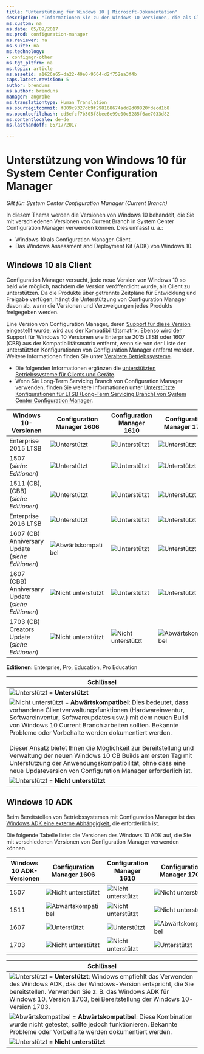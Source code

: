 ```yaml
---
title: "Unterstützung für Windows 10 | Microsoft-Dokumentation"
description: "Informationen Sie zu den Windows-10-Versionen, die als Clients oder für OSD mit System Center Configuration Manager unterstützt werden."
ms.custom: na
ms.date: 05/09/2017
ms.prod: configuration-manager
ms.reviewer: na
ms.suite: na
ms.technology:
- configmgr-other
ms.tgt_pltfrm: na
ms.topic: article
ms.assetid: a1626a65-da22-49e0-9564-d2f752ea3f4b
caps.latest.revision: 5
author: brenduns
ms.author: brenduns
manager: angrobe
ms.translationtype: Human Translation
ms.sourcegitcommit: f809c9327db9f298168674add2d09820fdecd1b8
ms.openlocfilehash: ed5efcf7b305f8bee6e99e00c5285f6ae7033d82
ms.contentlocale: de-de
ms.lasthandoff: 05/17/2017

---
```

# <a name="support-for-windows-10-for-system-center-configuration-manager"></a>Unterstützung von Windows 10 für System Center Configuration Manager  

*Gilt für: System Center Configuration Manager (Current Branch)*


 In diesem Thema werden die Versionen von Windows 10 behandelt, die Sie mit verschiedenen Versionen von Current Branch in System Center Configuration Manager verwenden können. Dies umfasst u. a.:
 -  Windows 10 als Configuration Manager-Client.
 -  Das Windows Assessment and Deployment Kit (ADK) von Windows 10.

## <a name="windows-10-as-a-client"></a>Windows 10 als Client
Configuration Manager versucht, jede neue Version von Windows 10 so bald wie möglich, nachdem die Version veröffentlicht wurde, als Client zu unterstützen. Da die Produkte über getrennte Zeitpläne für Entwicklung und Freigabe verfügen, hängt die Unterstützung von Configuration Manager davon ab, wann die Versionen und Verzweigungen jedes Produkts freigegeben werden.

Eine Version von Configuration Manager, deren [Support für diese Version](/sccm/core/servers/manage/current-branch-versions-supported) eingestellt wurde, wird aus der Kompatibilitätsmatrix. Ebenso wird der Support für Windows 10 Versionen wie Enterprise 2015 LTSB oder 1607 (CBB) aus der Kompatibilitätsmatrix entfernt, wenn sie von der Liste der unterstützten Konfigurationen von Configuration Manager entfernt werden. Weitere Informationen finden Sie unter [Veraltete Betriebssysteme](/sccm/core/plan-design/changes/removed-and-deprecated-features#deprecated-operating-systems).

-   Die folgenden Informationen ergänzen die [unterstützten Betriebssysteme für Clients und Geräte](/sccm/core/plan-design/configs/supported-operating-systems-for-clients-and-devices).
-   Wenn Sie Long-Term Servicing Branch von Configuration Manager verwenden, finden Sie weitere Informationen unter [Unterstützte Konfigurationen für LTSB (Long-Term Servicing Branch) von System Center Configuration Manager](/sccm/core/understand/supported-configurations-for-ltsb).

|Windows 10-Versionen                    |Configuration Manager 1606          |Configuration Manager 1610          |    Configuration Manager 1702 |
|---------------------|-----|-----|-----|
|Enterprise 2015 LTSB                   |![Unterstützt](media/green_check.png) |![Unterstützt](media/green_check.png) |![Unterstützt](media/green_check.png) |
|1507 <br />(*siehe Editionen*)            |![Unterstützt](media/green_check.png) |![Unterstützt](media/green_check.png) |![Unterstützt](media/green_check.png) |
|1511 (CB), (CBB)<br />(*siehe Editionen*) |![Unterstützt](media/green_check.png) |![Unterstützt](media/green_check.png) |![Unterstützt](media/green_check.png) |
|Enterprise 2016 LTSB                   |![Unterstützt](media/green_check.png) |![Unterstützt](media/green_check.png) |![Unterstützt](media/green_check.png) |
|1607 (CB)    <br />Anniversary Update<br />(*siehe Editionen*)      |![Abwärtskompatibel](media/blue_compat.png) |![Unterstützt](media/green_check.png) |![Unterstützt](media/green_check.png) |
|1607 (CBB)    <br />Anniversary Update<br />(*siehe Editionen*)      |![Nicht unterstützt](media/Red_X.png)   |![Unterstützt](media/green_check.png) |![Unterstützt](media/green_check.png) |
|1703 (CB)    <br />Creators Update<br />(*siehe Editionen*)      |![Nicht unterstützt](media/Red_X.png)   |![Nicht unterstützt](media/Red_X.png) |![Abwärtskompatibel](media/blue_compat.png) |


**Editionen:** Enterprise, Pro, Education, Pro Education   

|Schlüssel|
|--|
|![Unterstützt](media/green_check.png) = **Unterstützt**  |
|![Nicht unterstützt](media/blue_compat.png)  = **Abwärtskompatibel**: Dies bedeutet, dass vorhandene Clientverwaltungsfunktionen (Hardwareinventur, Softwareinventur, Softwareupdates usw.) mit dem neuen Build von Windows 10 Current Branch arbeiten sollten. Bekannte Probleme oder Vorbehalte werden dokumentiert werden. <br><br>Dieser Ansatz bietet Ihnen die Möglichkeit zur Bereitstellung und Verwaltung der neuen Windows 10 CB Builds am ersten Tag mit Unterstützung der Anwendungskompatibilität, ohne dass eine neue Updateversion von Configuration Manager erforderlich ist. |
|![Unterstützt](media/Red_X.png) = **Nicht unterstützt**|


## <a name="windows-10-adk"></a>Windows 10 ADK
Beim Bereitstellen von Betriebssystemen mit Configuration Manager ist das [Windows ADK eine externe Abhängigkeit](/sccm/osd/plan-design/infrastructure-requirements-for-operating-system-deployment), die erforderlich ist.

Die folgende Tabelle listet die Versionen des Windows 10 ADK auf, die Sie mit verschiedenen Versionen von Configuration Manager verwenden können.

|Windows 10 ADK-Versionen |Configuration Manager 1606 |Configuration Manager 1610  |Configuration Manager 1702 |
|--------------------|-----|-----|-----|
|1507  |![Nicht unterstützt](media/Red_X.png)         |![Nicht unterstützt](media/Red_X.png)  |![Nicht unterstützt](media/Red_X.png)|
|1511  |![Abwärtskompatibel](media/blue_compat.png)|![Nicht unterstützt](media/Red_X.png)  |![Nicht unterstützt](media/Red_X.png)|
|1607  |![Unterstützt](media/green_check.png)       |![Unterstützt](media/green_check.png)|![Abwärtskompatibel](media/blue_compat.png) |
|1703  |![Nicht unterstützt](media/Red_X.png)         |![Nicht unterstützt](media/Red_X.png)  |![Unterstützt](media/green_check.png) |  

|Schlüssel|
|--|
|![Unterstützt](media/green_check.png) = **Unterstützt**: Windows empfiehlt das Verwenden des Windows ADK, das der Windows-Version entspricht, die Sie bereitstellen. Verwenden Sie z. B. das Windows ADK für Windows 10, Version 1703, bei Bereitstellung der Windows 10-Version 1703.  |
|![Abwärtskompatibel](media/blue_compat.png)  = **Abwärtskompatibel**: Diese Kombination wurde nicht getestet, sollte jedoch funktionieren. Bekannte Probleme oder Vorbehalte werden dokumentiert werden. |
|![Unterstützt](media/Red_X.png) = **Nicht unterstützt**|

